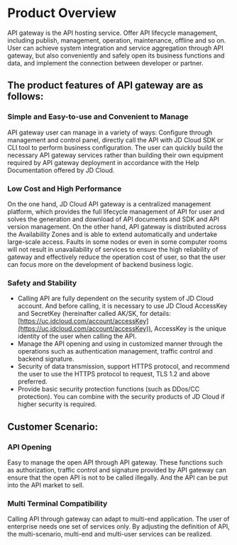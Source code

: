 
# Product Overview

API gateway is the API hosting service. Offer API lifecycle management, including publish, management, operation, maintenance, offline and so on. User can achieve system integration and service aggregation through API gateway, but also conveniently and safely open its business functions and data, and implement the connection between developer or partner.




## The product features of API gateway are as follows:

### Simple and Easy-to-use and Convenient to Manage
API gateway user can manage in a variety of ways: Configure through management and control panel, directly call the API with JD Cloud SDK or CLI tool to perform business configuration. The user can quickly build the necessary API gateway services rather than building their own equipment required by API gateway deployment in accordance with the Help Documentation offered by JD Cloud.

### Low Cost and High Performance
On the one hand, JD Cloud API gateway is a centralized management platform, which provides the full lifecycle management of API for user and solves the generation and download of API documents and SDK and API version management. On the other hand, API gateway is distributed across the Availability Zones and is able to extend automatically and undertake large-scale access. Faults in some nodes or even in some computer rooms will not result in unavailability of services to ensure the high reliability of gateway and effectively reduce the operation cost of user, so that the user can focus more on the development of backend business logic.

### Safety and Stability
- Calling API are fully dependent on the security system of JD Cloud account. And before calling, it is necessary to use JD Cloud AccessKey and SecretKey (hereinafter called AK/SK, for details: [https://uc.jdcloud.com/account/accessKey](https://uc.jdcloud.com/account/accessKey)), AccessKey is the unique identity of the user when calling the API.
- Manage the API opening and using in customized manner through the operations such as authentication management, traffic control and backend signature.
- Security of data transmission, support HTTPS protocol, and recommend the user to use the HTTPS protocol to request, TLS 1.2 and above preferred.
- Provide basic security protection functions (such as DDos/CC protection). You can combine with the security products of JD Cloud if higher security is required.


 

## Customer Scenario:

### API Opening
Easy to manage the open API through API gateway. These functions such as authorization, traffic control and signature provided by API gateway can ensure that the open API is not to be called illegally. And the API can be put into the API market to sell.

### Multi Terminal Compatibility
Calling API through gateway can adapt to multi-end application. The user of enterprise needs one set of services only. By adjusting the definition of API, the multi-scenario, multi-end and multi-user services can be realized.

